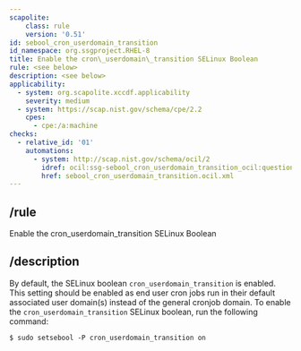 ```yaml
---
scapolite:
    class: rule
    version: '0.51'
id: sebool_cron_userdomain_transition
id_namespace: org.ssgproject.RHEL-8
title: Enable the cron\_userdomain\_transition SELinux Boolean
rule: <see below>
description: <see below>
applicability:
  - system: org.scapolite.xccdf.applicability
    severity: medium
  - system: https://scap.nist.gov/schema/cpe/2.2
    cpes:
      - cpe:/a:machine
checks:
  - relative_id: '01'
    automations:
      - system: http://scap.nist.gov/schema/ocil/2
        idref: ocil:ssg-sebool_cron_userdomain_transition_ocil:questionnaire:1
        href: sebool_cron_userdomain_transition.ocil.xml
---
```



## /rule

Enable the cron\_userdomain\_transition SELinux Boolean

## /description

By
default, the SELinux boolean `cron_userdomain_transition` is enabled.
This setting should be enabled as end user cron jobs run in their
default associated user domain(s) instead of the general cronjob domain.
To enable the `cron_userdomain_transition` SELinux boolean, run the
following command:

``` 
$ sudo setsebool -P cron_userdomain_transition on
```
